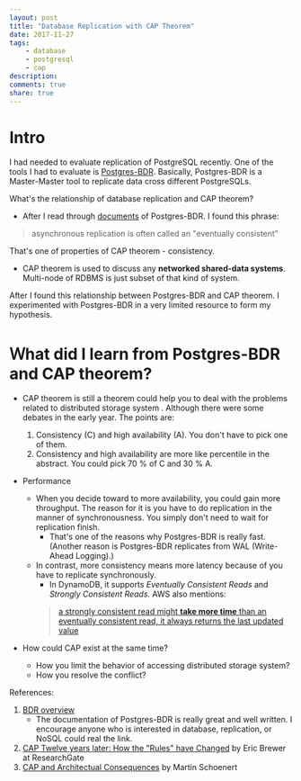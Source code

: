 ```yaml
---
layout: post
title: "Database Replication with CAP Theorem"
date: 2017-11-27
tags: 
    - database
    - postgresql
    - cap
description:
comments: true
share: true
---
```

# Intro
I had needed to evaluate replication of PostgreSQL recently. One of the tools I had to evaluate is [Postgres-BDR](https://www.2ndquadrant.com/en/resources/bdr/). Basically, Postgres-BDR is a Master-Master tool to replicate data cross different PostgreSQLs.

What's the relationship of database replication and CAP theorem? 
* After I read through [documents](http://bdr-project.org/docs/stable/bdr-concepts.html) of Postgres-BDR. I found this phrase:
> asynchronous replication is often called an "eventually consistent"

That's one of properties of CAP theorem - consistency. 
* CAP theorem is used to discuss any **networked shared-data systems**. Multi-node of RDBMS is just subset of that kind of system.

After I found this relationship between Postgres-BDR and CAP theorem. I experimented with Postgres-BDR in a very limited resource to form my hypothesis.


# Ｗhat did I learn from Postgres-BDR and CAP theorem?

* CAP theorem is still a theorem could help you to deal with the problems related to distributed storage system . Although there were some debates in the early year. The points are:
    1. Consistency (C) and high availability (A). You don't have to pick one of them.  
    2. Consistency and high availability are more like percentile in the abstract. You could pick 70 % of C and 30 % A.
    
* Performance
    * When you decide toward to more availability, you could gain more throughput. The reason for it is you have to do replication in the manner of synchronousness. You simply don't need to wait for replication finish.
        * That's one of the reasons why Postgres-BDR is really fast. (Another reason is Postgres-BDR replicates from WAL (Write-Ahead Logging).) 
    * In contrast, more consistency means more latency because of you have to replicate synchronously.
        * In DynamoDB, it supports *Eventually Consistent Reads* and *Strongly Consistent Reads*. AWS also mentions:
        > [a strongly consistent read might **take more time** than an eventually consistent read, it always returns the last updated value](http://docs.aws.amazon.com/amazondynamodb/latest/APIReference/API_GetItem.html)

* How could CAP exist at the same time?
    * How you limit the behavior of accessing distributed storage system?
    * How you resolve the conflict? 


References: 

1. [BDR overview](http://bdr-project.org/docs/stable/overview.html)
    * The documentation of Postgres-BDR is really great and well written. I encourage anyone who is interested in database, replication, or NoSQL could real the link. 
2. [CAP Twelve years later: How the "Rules" have Changed](https://www.researchgate.net/profile/Eric_Brewer3/publication/220476881_CAP_Twelve_years_later_How_the_Rules_have_Changed/links/56a644b108ae2c689d39e3ba/CAP-Twelve-years-later-How-the-Rules-have-Changed.pdf?origin=publication_detail) by Eric Brewer at ResearchGate
3. [CAP and Architectual Consequences](https://www.youtube.com/watch?v=LW8MBYU_pzQ) by Martin Schoenert
